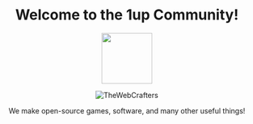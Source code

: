 <div align=center >

<h1> Welcome to the 1up Community! </h1>
<p> <a href="https://1upCommunity.github.io"> <img src="https://avatars.githubusercontent.com/u/87221564" height=100 /> </a> </p>

<p> <img src="https://komarev.com/ghpvc/?username=TheWebCrafters&label=Profile%20views&color=0e75b6&style=flat" alt="TheWebCrafters" /> </p>

  <p> We make open-source games, software, and many other useful things! </p>
</div>
